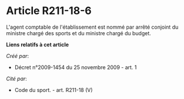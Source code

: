 # Article R211-18-6

L'agent comptable de l'établissement est nommé par arrêté conjoint du ministre chargé des sports et du ministre chargé du
budget.

**Liens relatifs à cet article**

_Créé par_:

  - Décret n°2009-1454 du 25 novembre 2009 - art. 1

_Cité par_:

  - Code du sport. - art. R211-18 (V)
